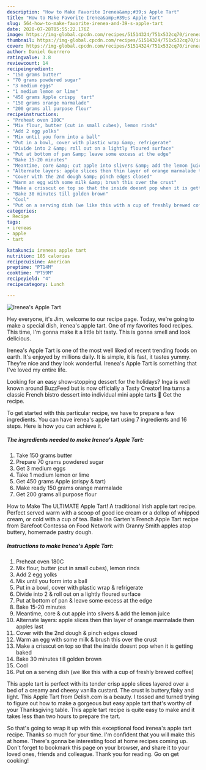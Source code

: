 ```yaml
---
description: "How to Make Favorite Irenea&amp;#39;s Apple Tart"
title: "How to Make Favorite Irenea&amp;#39;s Apple Tart"
slug: 564-how-to-make-favorite-irenea-and-39-s-apple-tart
date: 2020-07-28T05:55:22.176Z
image: https://img-global.cpcdn.com/recipes/51514324/751x532cq70/ireneas-apple-tart-recipe-main-photo.jpg
thumbnail: https://img-global.cpcdn.com/recipes/51514324/751x532cq70/ireneas-apple-tart-recipe-main-photo.jpg
cover: https://img-global.cpcdn.com/recipes/51514324/751x532cq70/ireneas-apple-tart-recipe-main-photo.jpg
author: Daniel Guerrero
ratingvalue: 3.8
reviewcount: 14
recipeingredient:
- "150 grams butter"
- "70 grams powdered sugar"
- "3 medium eggs"
- "1 medium lemon or lime"
- "450 grams Apple crispy  tart"
- "150 grams orange marmalade"
- "200 grams all purpose flour"
recipeinstructions:
- "Preheat oven 180C"
- "Mix flour, butter (cut in small cubes), lemon rinds"
- "Add 2 egg yolks"
- "Mix until you form into a ball"
- "Put in a bowl, cover with plastic wrap &amp; refrigerate"
- "Divide into 2 &amp; roll out on a lightly floured surface"
- "Put at bottom of pan &amp; leave some excess at the edge"
- "Bake 15-20 minutes"
- "Meantime, core &amp; cut apple into slivers &amp; add the lemon juice"
- "Alternate layers: apple slices then thin layer of orange marmalade then apples last"
- "Cover with the 2nd dough &amp; pinch edges closed"
- "Warm an egg with some milk &amp; brush this over the crust"
- "Make a crisscut on top so that the inside doesnt pop when it is getting baked"
- "Bake 30 minutes till golden brown"
- "Cool"
- "Put on a serving dish (we like this with a cup of freshly brewed coffee)"
categories:
- Recipe
tags:
- ireneas
- apple
- tart

katakunci: ireneas apple tart 
nutrition: 185 calories
recipecuisine: American
preptime: "PT14M"
cooktime: "PT59M"
recipeyield: "4"
recipecategory: Lunch

---
```



![Irenea&#39;s Apple Tart](https://img-global.cpcdn.com/recipes/51514324/751x532cq70/ireneas-apple-tart-recipe-main-photo.jpg)

Hey everyone, it's Jim, welcome to our recipe page. Today, we're going to make a special dish, irenea&#39;s apple tart. One of my favorites food recipes. This time, I'm gonna make it a little bit tasty. This is gonna smell and look delicious.

Irenea&#39;s Apple Tart is one of the most well liked of recent trending foods on earth. It's enjoyed by millions daily. It is simple, it is fast, it tastes yummy. They're nice and they look wonderful. Irenea&#39;s Apple Tart is something that I've loved my entire life.

Looking for an easy show-stopping dessert for the holidays? Inga is well known around BuzzFeed but is now officially a Tasty Creator! Ina turns a classic French bistro dessert into individual mini apple tarts 🍎 Get the recipe.


To get started with this particular recipe, we have to prepare a few ingredients. You can have irenea&#39;s apple tart using 7 ingredients and 16 steps. Here is how you can achieve it.

##### The ingredients needed to make Irenea&#39;s Apple Tart:

1. Take 150 grams butter
1. Prepare 70 grams powdered sugar
1. Get 3 medium eggs
1. Take 1 medium lemon or lime
1. Get 450 grams Apple (crispy &amp; tart)
1. Make ready 150 grams orange marmalade
1. Get 200 grams all purpose flour


How to Make The ULTIMATE Apple Tart! A traditional Irish apple tart recipe. Perfect served warm with a scoop of good ice cream or a dollop of whipped cream, or cold with a cup of tea. Bake Ina Garten&#39;s French Apple Tart recipe from Barefoot Contessa on Food Network with Granny Smith apples atop buttery, homemade pastry dough. 

##### Instructions to make Irenea&#39;s Apple Tart:

1. Preheat oven 180C
1. Mix flour, butter (cut in small cubes), lemon rinds
1. Add 2 egg yolks
1. Mix until you form into a ball
1. Put in a bowl, cover with plastic wrap &amp; refrigerate
1. Divide into 2 &amp; roll out on a lightly floured surface
1. Put at bottom of pan &amp; leave some excess at the edge
1. Bake 15-20 minutes
1. Meantime, core &amp; cut apple into slivers &amp; add the lemon juice
1. Alternate layers: apple slices then thin layer of orange marmalade then apples last
1. Cover with the 2nd dough &amp; pinch edges closed
1. Warm an egg with some milk &amp; brush this over the crust
1. Make a crisscut on top so that the inside doesnt pop when it is getting baked
1. Bake 30 minutes till golden brown
1. Cool
1. Put on a serving dish (we like this with a cup of freshly brewed coffee)


This apple tart is perfect with its tender crisp apple slices layered over a bed of a creamy and cheesy vanilla custard. The crust is buttery,flaky and light. This Apple Tart from Delish.com is a beauty. I tossed and turned trying to figure out how to make a gorgeous but easy apple tart that&#39;s worthy of your Thanksgiving table. This apple tart recipe is quite easy to make and it takes less than two hours to prepare the tart. 

So that's going to wrap it up with this exceptional food irenea&#39;s apple tart recipe. Thanks so much for your time. I'm confident that you will make this at home. There's gonna be interesting food at home recipes coming up. Don't forget to bookmark this page on your browser, and share it to your loved ones, friends and colleague. Thank you for reading. Go on get cooking!
